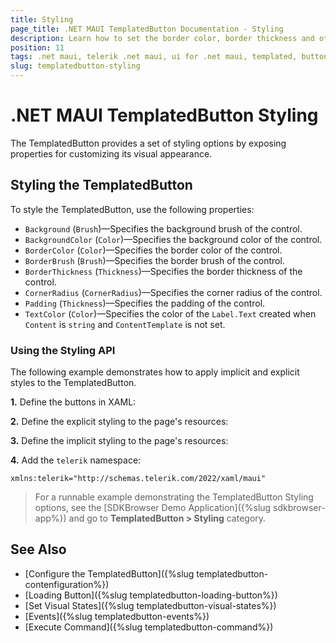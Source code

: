 ```yaml
---
title: Styling
page_title: .NET MAUI TemplatedButton Documentation - Styling
description: Learn how to set the border color, border thickness and other styling properties of the Telerik TemplatedButton for .NET MAUI.
position: 11
tags: .net maui, telerik .net maui, ui for .net maui, templated, button, microsoft .net maui
slug: templatedbutton-styling
---
```


# .NET MAUI TemplatedButton Styling

The TemplatedButton provides a set of styling options by exposing properties for customizing its visual appearance.

## Styling the TemplatedButton

To style the TemplatedButton, use the following properties:

* `Background` (`Brush`)&mdash;Specifies the background brush of the control.
* `BackgroundColor` (`Color`)&mdash;Specifies the background color of the control.
* `BorderColor` (`Color`)&mdash;Specifies the border color of the control.
* `BorderBrush` (`Brush`)&mdash;Specifies the border brush of the control.
* `BorderThickness` (`Thickness`)&mdash;Specifies the border thickness of the control.
* `CornerRadius` (`CornerRadius`)&mdash;Specifies the corner radius of the control.
* `Padding` (`Thickness`)&mdash;Specifies the padding of the control.
* `TextColor` (`Color`)&mdash;Specifies the color of the `Label.Text` created when `Content` is `string` and `ContentTemplate` is not set.

### Using the Styling API

The following example demonstrates how to apply implicit and explicit styles to the TemplatedButton.

**1.** Define the buttons in XAML:

<snippet id='templatedbutton-styling' />

**2.** Define the explicit styling to the page's resources:

<snippet id='templatedbutton-styling-explicit' />

**3.** Define the implicit styling to the page's resources:

<snippet id='templatedbutton-styling-implicit' />

**4.** Add the `telerik` namespace:

```XAML
xmlns:telerik="http://schemas.telerik.com/2022/xaml/maui"
```

> For a runnable example demonstrating the TemplatedButton Styling options, see the [SDKBrowser Demo Application]({%slug sdkbrowser-app%}) and go to **TemplatedButton > Styling** category.

## See Also

- [Configure the TemplatedButton]({%slug templatedbutton-contenfiguration%})
- [Loading Button]({%slug templatedbutton-loading-button%})
- [Set Visual States]({%slug templatedbutton-visual-states%})
- [Events]({%slug templatedbutton-events%})
- [Execute Command]({%slug templatedbutton-command%})
